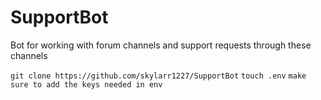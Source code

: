 # SupportBot
Bot for working with forum channels and support requests through these channels


```git clone https://github.com/skylarr1227/SupportBot```
```touch .env```
```make sure to add the keys needed in env```
